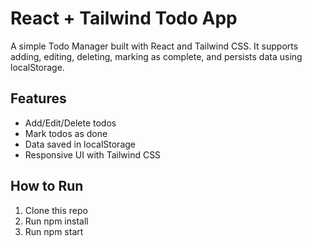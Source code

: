# React + Tailwind Todo App

A simple Todo Manager built with React and Tailwind CSS. It supports adding, editing, deleting, marking as complete, and persists data using localStorage.

## Features
- Add/Edit/Delete todos
- Mark todos as done
- Data saved in localStorage
- Responsive UI with Tailwind CSS

## How to Run
1. Clone this repo
2. Run npm install
3. Run npm start
